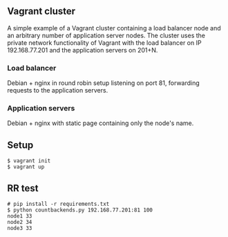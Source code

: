## Vagrant cluster
A simple example of a Vagrant cluster containing a load balancer node and an arbitrary number of application server nodes. The cluster uses the private network functionality of Vagrant with the load balancer on IP 192.168.77.201 and the application servers on 201+N.

### Load balancer
Debian + nginx in round robin setup listening on port 81, forwarding requests to the application servers.

### Application servers
Debian + nginx with static page containing only the node's name.

## Setup
```
$ vagrant init
$ vagrant up
```

## RR test
```
# pip install -r requirements.txt
$ python countbackends.py 192.168.77.201:81 100
node1 33
node2 34
node3 33
```

